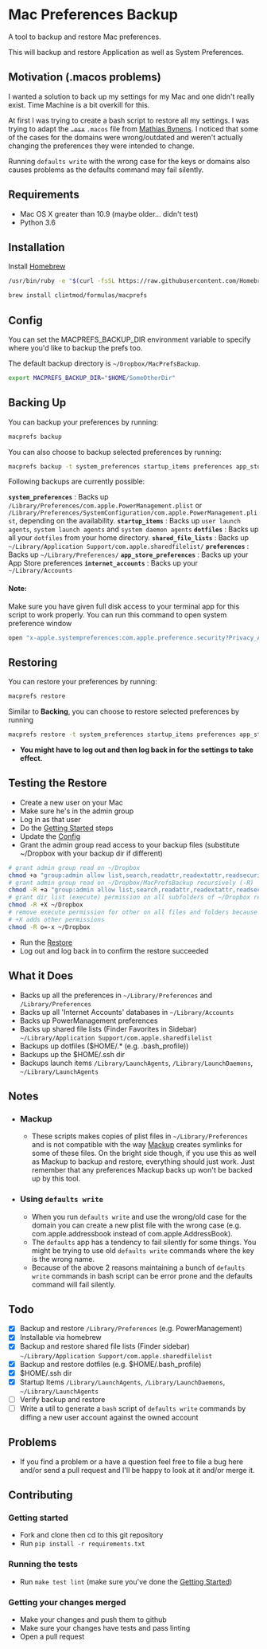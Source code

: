 # Mac Preferences Backup

A tool to backup and restore Mac preferences.

This will backup and restore Application as well as System Preferences.

## Motivation (.macos problems)

I wanted a solution to back up my settings for my Mac and one didn't really exist. Time Machine is a bit overkill for this.

At first I was trying to create a bash script to restore all my settings. I was trying to adapt the ~~`.osx`~~ `.macos` file from [Mathias Bynens](https://github.com/mathiasbynens/dotfiles/blob/master/.macos). I noticed that some of the cases for the domains were wrong/outdated and weren't actually changing the preferences they were intended to change.

Running `defaults write` with the wrong case for the keys or domains also causes problems as the defaults command may fail silently.

## Requirements

- Mac OS X greater than 10.9 (maybe older… didn't test)
- Python 3.6

## Installation

Install [Homebrew](https://brew.sh/)

``` bash
/usr/bin/ruby -e "$(curl -fsSL https://raw.githubusercontent.com/Homebrew/install/master/install)"
```

``` bash
brew install clintmod/formulas/macprefs
```

## Config

You can set the MACPREFS_BACKUP_DIR environment variable to specify where you'd like to backup the prefs too.

The default backup directory is `~/Dropbox/MacPrefsBackup`.

```bash
export MACPREFS_BACKUP_DIR="$HOME/SomeOtherDir"
```

## Backing Up

You can backup your preferences by running:

``` bash
macprefs backup
```

You can also choose to backup selected preferences by running:

```bash
macprefs backup -t system_preferences startup_items preferences app_store_preferences internet_accounts
```

Following backups are currently possible:


**`system_preferences`** : Backs up `/Library/Preferences/com.apple.PowerManagement.plist` or `/Library/Preferences/SystemConfiguration/com.apple.PowerManagement.plist`, depending on the availability.
**`startup_items`** : Backs up `user launch agents`, `system launch agents` and `system daemon agents`
**`dotfiles`** : Backs up all your `dotfiles` from your home directory.
**`shared_file_lists`** : Backs up `~/Library/Application Support/com.apple.sharedfilelist/`
**`preferences`** : Backs up `~/Library/Preferences/`
**`app_store_preferences`** : Backs up your App Store preferences
**`internet_accounts`** : Backs up your `~/Library/Accounts`

#### Note:

Make sure you have given full disk access to your terminal app for this script to work properly.
You can run this command to open system preference window

```bash
open "x-apple.systempreferences:com.apple.preference.security?Privacy_AllFiles"
```

## Restoring

You can restore your preferences by running:

``` bash
macprefs restore
```

Similar to **Backing**, you can choose to restore selected preferences by running 

```bash
macprefs restore -t system_preferences startup_items preferences app_store_preferences internet_accounts
```

- **You might have to log out and then log back in for the settings to take effect.**

## Testing the Restore

- Create a new user on your Mac
- Make sure he's in the admin group
- Log in as that user
- Do the [Getting Started](#getting-started) steps
- Update the [Config](#config)
- Grant the admin group read access to your backup files (substitute ~/Dropbox with your backup dir if different)

```bash
# grant admin group read on ~/Dropbox
chmod +a "group:admin allow list,search,readattr,readextattr,readsecurity" ~/Dropbox/
# grant admin group read on ~/Dropbox/MacPrefsBackup recursively (-R)
chmod -R +a "group:admin allow list,search,readattr,readextattr,readsecurity" ~/Dropbox/MacPrefsBackup
# grant dir list (execute) permission on all subfolders of ~/Dropbox recursively (-R)
chmod -R +X ~/Dropbox
# remove execute permission for other on all files and folders because
# +X adds other permissions
chmod -R o=-x ~/Dropbox
```

- Run the [Restore](#restoring)
- Log out and log back in to confirm the restore succeeded

## What it Does

- Backs up all the preferences in `~/Library/Preferences` and `/Library/Preferences`
- Backs up all 'Internet Accounts' databases in `~/Library/Accounts`
- Backs up PowerManagement preferences
- Backs up shared file lists (Finder Favorites in Sidebar) `~/Library/Application Support/com.apple.sharedfilelist`
- Backups up dotfiles ($HOME/.* (e.g. .bash_profile))
- Backups up the $HOME/.ssh dir
- Backups launch items `/Library/LaunchAgents`, `/Library/LaunchDaemons`, `~/Library/LaunchAgents`

## Notes

- ### Mackup
  - These scripts makes copies of plist files in `~/Library/Preferences` and is not compatible with the way [Mackup](https://github.com/lra/mackup) creates symlinks for some of these files. On the bright side though, if you use this as well as Mackup to backup and restore, everything should just work. Just remember that any preferences Mackup backs up won't be backed up by this tool.

- ### Using `defaults write`
  - When you run `defaults write` and use the wrong/old case for the domain you can create a new plist file with the wrong case (e.g. com.apple.addressbook instead of com.apple.AddressBook).
  - The `defaults` app has a tendency to fail silently for some things. You might be trying to use old `defaults write` commands where the key is the wrong name.
  - Because of the above 2 reasons maintaining a bunch of `defaults write` commands in bash script can be error prone and the defaults command will fail silently.

## Todo

- [x] Backup and restore `/Library/Preferences` (e.g. PowerManagement)
- [x] Installable via homebrew
- [x] Backup and restore shared file lists (Finder sidebar) `~/Library/Application Support/com.apple.sharedfilelist`
- [x] Backup and restore dotfiles (e.g. $HOME/.bash_profile)
- [x] $HOME/.ssh dir
- [x] Startup Items `/Library/LaunchAgents`, `/Library/LaunchDaemons`, `~/Library/LaunchAgents`
- [ ] Verify backup and restore
- [ ] Write a util to generate a `bash` script of `defaults write` commands by diffing a new user account against the owned account

## Problems

- If you find a problem or a have a question feel free to file a bug here and/or send a pull request and I'll be happy to look at it and/or merge it.

## Contributing

### Getting started

- Fork and clone then cd to this git repository
- Run `pip install -r requirements.txt`

### Running the tests

- Run `make test lint` (make sure you've done the [Getting Started](#getting-started))

### Getting your changes merged

- Make your changes and push them to github
- Make sure your changes have tests and pass linting
- Open a pull request
